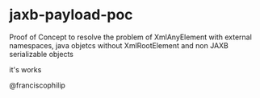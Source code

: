 # jaxb-payload-poc
Proof of Concept to resolve the problem of XmlAnyElement with external namespaces, java objetcs without XmlRootElement and non JAXB serializable objects

it's works

@franciscophilip
